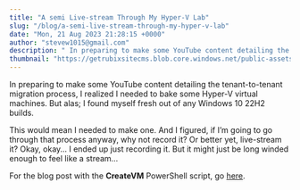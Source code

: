 ```yaml
---
title: "A semi Live-stream Through My Hyper-V Lab"
slug: "/blog/a-semi-live-stream-through-my-hyper-v-lab"
date: "Mon, 21 Aug 2023 21:28:15 +0000"
author: "stevew1015@gmail.com"
description: " In preparing to make some YouTube content detailing the tenant-to-tenant migration process, I realized I needed to bake some Hyper-V virtual machines. But alas; I found myself fresh out of any Windows 10 22H2 builds.This would mean I needed to make one. And I figured, if"
thumbnail: "https://getrubixsitecms.blob.core.windows.net/public-assets/content/v1/logo512.png"
---
```


In preparing to make some YouTube content detailing the tenant-to-tenant migration process, I realized I needed to bake some Hyper-V virtual machines. But alas; I found myself fresh out of any Windows 10 22H2 builds.

This would mean I needed to make one. And I figured, if I’m going to go through that process anyway, why not record it? Or better yet, live-stream it? Okay, okay… I ended up just recording it. But it might just be long winded enough to feel like a stream…

For the blog post with the **CreateVM** PowerShell script, go [here](https://www.getrubix.com/blog/hyped-up-hyper-v).
